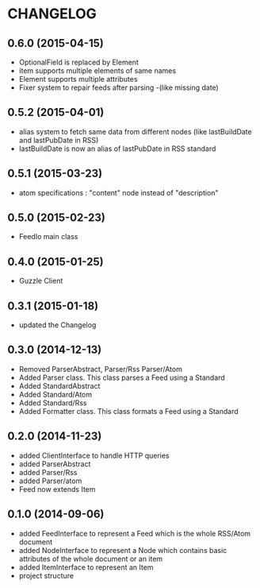 CHANGELOG
=========

0.6.0 (2015-04-15)
-------------------

* OptionalField is replaced by Element
* item supports multiple elements of same names
* Element supports multiple attributes
* Fixer system to repair feeds after parsing -(like missing date)

0.5.2 (2015-04-01)
-------------------

* alias system to fetch same data from different nodes (like lastBuildDate and lastPubDate in RSS)
* lastBuildDate is now an alias of lastPubDate in RSS standard

0.5.1 (2015-03-23)
-------------------

* atom specifications : "content" node instead of "description"

0.5.0 (2015-02-23)
------------------

* FeedIo main class

0.4.0 (2015-01-25)
------------------

* Guzzle Client

0.3.1 (2015-01-18)
------------------

* updated the Changelog

0.3.0 (2014-12-13)
------------------

* Removed ParserAbstract, Parser/Rss Parser/Atom
* Added Parser class. This class parses a Feed using a Standard
* Added StandardAbstract
* Added Standard/Atom
* Added Standard/Rss
* Added Formatter class. This class formats a Feed using a Standard 

0.2.0 (2014-11-23)
------------------

* added ClientInterface to handle HTTP queries
* added ParserAbstract
* added Parser/Rss
* added Parser/atom
* Feed now extends Item

0.1.0 (2014-09-06)
------------------

* added FeedInterface to represent a Feed which is the whole RSS/Atom document
* added NodeInterface to represent a Node which contains basic attributes of the whole document or an item
* added ItemInterface to represent an Item
* project structure
